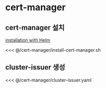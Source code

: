 # cert-manager

## cert-manager 설치 

[installation with Helm](https://cert-manager.io/docs/installation/helm/)

<<< @/cert-manager/install-cert-manager.sh

## cluster-issuer 생성

<<< @/cert-manager/cluster-issuer.yaml
